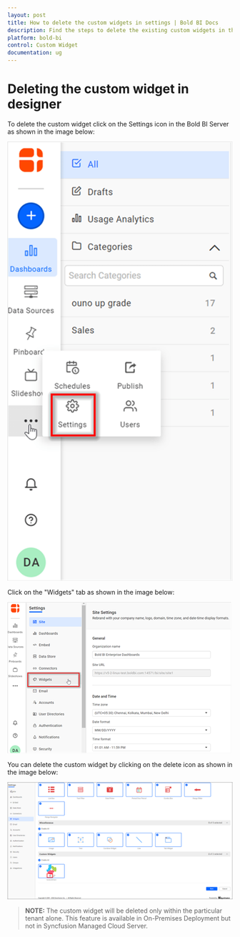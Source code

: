 ```yaml
---
layout: post
title: How to delete the custom widgets in settings | Bold BI Docs
description: Find the steps to delete the existing custom widgets in the Bold BI widget settings page by using the delete icon in Bold BI application v5.2.48 or later. 
platform: bold-bi
control: Custom Widget
documentation: ug
---
```


# Deleting the custom widget in designer

 To delete the custom widget click on the Settings icon in the Bold BI Server as shown in the image below:

   ![Dashboard Settings](/static/assets/visualizing-data/visualization-widgets/images/custom-widget/dashboard-settings.png#max-width=75%)

 Click on the "Widgets" tab as shown in the image below:

  ![Widgets Tab](/static/assets/visualizing-data/visualization-widgets/images/custom-widget/widgets-section.png)
 
 You can delete the custom widget by clicking on the delete icon as shown in the image below:

  ![Delete Icon](/static/assets/visualizing-data/visualization-widgets/images/custom-widget/delete-icon.png)

 > **NOTE:** The custom widget will be deleted only within the particular tenant alone. This feature is available in On-Premises Deployment but not in Syncfusion Managed Cloud Server.
